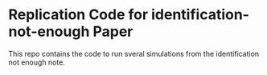 # Replication Code for identification-not-enough Paper

This repo contains the code to run sveral simulations from the identification not enough note.
